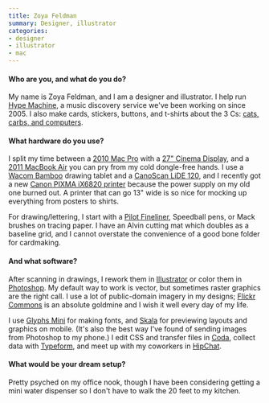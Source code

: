 ```yaml
---
title: Zoya Feldman
summary: Designer, illustrator
categories:
- designer
- illustrator
- mac
---
```


#### Who are you, and what do you do?

My name is Zoya Feldman, and I am a designer and illustrator. I help run [Hype Machine][the-hype-machine], a music discovery service we've been working on since 2005. I also make cards, stickers, buttons, and t-shirts about the 3 Cs: [cats, carbs, and computers](http://www.catslock.com/ "Zoya's Etsy store.").

#### What hardware do you use?

I split my time between a [2010 Mac Pro][mac-pro] with a [27" Cinema Display][cinema-display], and a [2011 MacBook Air][macbook-air] you can pry from my cold dongle-free hands. I use a [Wacom Bamboo][bamboo] drawing tablet and a [CanoScan LiDE 120][canoscan-lide-120], and I recently got a new [Canon PIXMA iX6820 printer][pixma-ix6820] because the power supply on my old one burned out. A printer that can go 13" wide is so nice for mocking up everything from posters to shirts.

For drawing/lettering, I start with a [Pilot Fineliner][fineliner], Speedball pens, or Mack brushes on tracing paper. I have an Alvin cutting mat which doubles as a baseline grid, and I cannot overstate the convenience of a good bone folder for cardmaking.

#### And what software?

After scanning in drawings, I rework them in [Illustrator][] or color them in [Photoshop][]. My default way to work is vector, but sometimes raster graphics are the right call. I use a lot of public-domain imagery in my designs; [Flickr][] [Commons](https://www.flickr.com/commons "A library of no-known-copyright photos.") is an absolute goldmine and I wish it well every day of my life.

I use [Glyphs Mini][glyphs-mini] for making fonts, and [Skala][skala-preview] for previewing layouts and graphics on mobile. (It's also the best way I've found of sending images from Photoshop to my phone.) I edit CSS and transfer files in [Coda][], collect data with [Typeform][], and meet up with my coworkers in [HipChat][].

#### What would be your dream setup?

Pretty psyched on my office nook, though I have been considering getting a mini water dispenser so I don't have to walk the 20 feet to my kitchen.

[fineliner]: http://pilotpen.us/brands/razor-point/fineliner/ "A marker pen."
[macbook-air]: https://www.apple.com/macbook-air/ "A very thin laptop."
[mac-pro]: https://www.apple.com/mac-pro/ "The Intel-based Mac tower computer."
[cinema-display]: https://en.wikipedia.org/wiki/Apple_Cinema_Display "An LCD display."
[canoscan-lide-120]: https://www.usa.canon.com/internet/portal/us/home/products/details/scanners/photo-scanner/canoscan-lide-120 "A scanner."
[bamboo]: https://www.wacom.com/en/us/bamboo "Smaller pen/multi-touch tablets."
[pixma-ix6820]: https://shop.usa.canon.com/shop/en/catalog/pixma-ix6820-wireless-inkjet-business-printer "An inkjet printer."
[illustrator]: https://www.adobe.com/products/illustrator.html "A vector graphics editor."
[glyphs-mini]: https://glyphsapp.com/glyphs-mini "A lightweight font editor for the Mac."
[typeform]: https://www.typeform.com/about/ "A forms and survey service."
[the-hype-machine]: https://hypem.com/ "A music site that pools reviewed music for you."
[skala-preview]: https://bjango.com/mac/skalapreview/ "Design preview software."
[flickr]: https://www.flickr.com/ "A photo sharing website."
[hipchat]: https://www.hipchat.com/ "A hosted IM and file service."
[coda]: https://panic.com/coda/ "A single-window HTML/web tool for the Mac."
[photoshop]: https://www.adobe.com/products/photoshop.html "A bitmap image editor."
